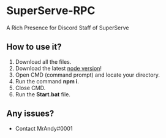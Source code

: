 # SuperServe-RPC
A Rich Presence for Discord Staff of SuperServe

## How to use it?
1. Download all the files.
2. Download the latest [node version](https://nodejs.org/en/)!
3. Open CMD (command prompt) and locate your directory.
4. Run the command **npm i**.
5. Close CMD.
6. Run the **Start.bat** file.

## Any issues?
- Contact MrAndy#0001
